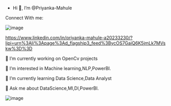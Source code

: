 - Hi 👋, I’m @Priyanka-Mahule

Connect With me:

![image](https://user-images.githubusercontent.com/103565065/210049283-b2150227-707a-4264-a741-1ec67b0cde92.png)

https://www.linkedin.com/in/priyanka-mahule-a20233230/?lipi=urn%3Ali%3Apage%3Ad_flagship3_feed%3BycOS7GaiQ6K5jmLk7MVskw%3D%3D

 🔭 I’m currently working on OpenCv projects

 👀 I’m interested in Machine learning,NLP,PowerBI.
 
🌱 I’m currently learning Data Science,Data Analyst

💬 Ask me about DataScience,Ml,Dl,PowerBI. 

![image](https://user-images.githubusercontent.com/103565065/210050189-092d8e69-e572-4550-9e03-4ee0a522998b.png)


<!---
Priyanka-Mahule/Priyanka-Mahule is a ✨ special ✨ repository because its `README.md` (this file) appears on your GitHub profile.
You can click the Preview link to take a look at your changes.
--->
